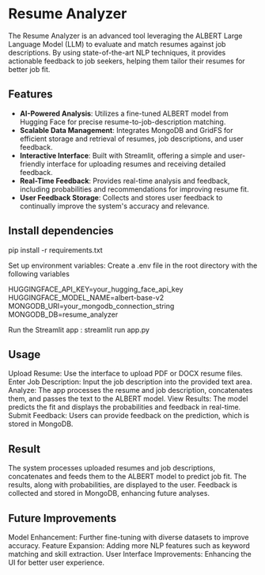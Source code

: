 # Resume Analyzer

The Resume Analyzer is an advanced tool leveraging the ALBERT Large Language Model (LLM) to evaluate and match resumes against job descriptions. By using state-of-the-art NLP techniques, it provides actionable feedback to job seekers, helping them tailor their resumes for better job fit.

## Features

- **AI-Powered Analysis**: Utilizes a fine-tuned ALBERT model from Hugging Face for precise resume-to-job-description matching.
- **Scalable Data Management**: Integrates MongoDB and GridFS for efficient storage and retrieval of resumes, job descriptions, and user feedback.
- **Interactive Interface**: Built with Streamlit, offering a simple and user-friendly interface for uploading resumes and receiving detailed feedback.
- **Real-Time Feedback**: Provides real-time analysis and feedback, including probabilities and recommendations for improving resume fit.
- **User Feedback Storage**: Collects and stores user feedback to continually improve the system's accuracy and relevance.

## Install dependencies

pip install -r requirements.txt

Set up environment variables:
Create a .env file in the root directory with the following variables

HUGGINGFACE_API_KEY=your_hugging_face_api_key 
HUGGINGFACE_MODEL_NAME=albert-base-v2
MONGODB_URI=your_mongodb_connection_string
MONGODB_DB=resume_analyzer

Run the Streamlit app : streamlit run app.py

## Usage

Upload Resume: Use the interface to upload PDF or DOCX resume files.
Enter Job Description: Input the job description into the provided text area.
Analyze: The app processes the resume and job description, concatenates them, and passes the text to the ALBERT model.
View Results: The model predicts the fit and displays the probabilities and feedback in real-time.
Submit Feedback: Users can provide feedback on the prediction, which is stored in MongoDB.


## Result
The system processes uploaded resumes and job descriptions, concatenates and feeds them to the ALBERT model to predict job fit. The results, along with probabilities, are displayed to the user. Feedback is collected and stored in MongoDB, enhancing future analyses.

## Future Improvements
Model Enhancement: Further fine-tuning with diverse datasets to improve accuracy.
Feature Expansion: Adding more NLP features such as keyword matching and skill extraction.
User Interface Improvements: Enhancing the UI for better user experience.
